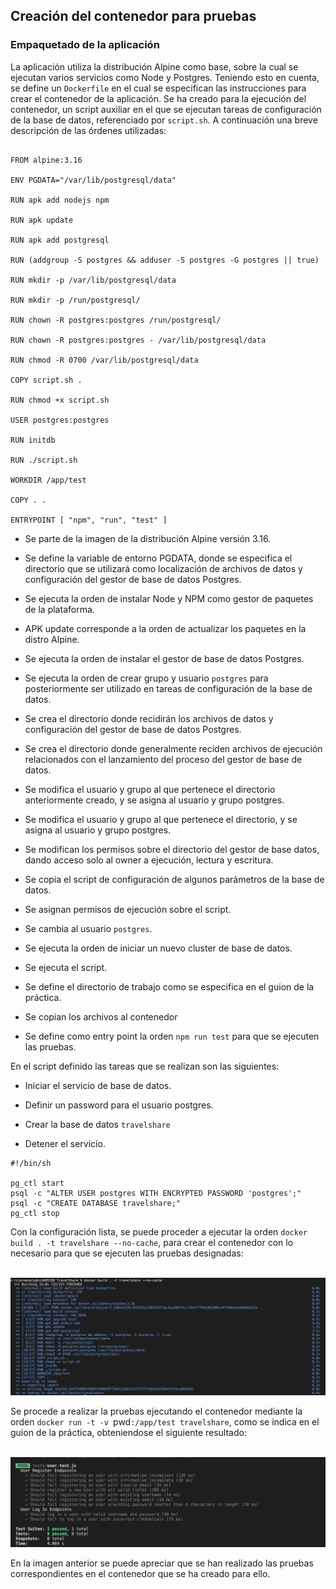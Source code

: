 ## Creación del contenedor para pruebas

### Empaquetado de la aplicación

La aplicación utiliza la distribución Alpine como base, sobre la cual se ejecutan varios servicios como Node y Postgres. Teniendo esto en cuenta, se define un `Dockerfile` en el cual se especifican las instrucciones para crear el contenedor de la aplicación. Se ha creado para la ejecución del contenedor, un script auxiliar en el que se ejecutan tareas de configuración de la base de datos, referenciado por `script.sh`.
A continuación una breve descripción de las órdenes utilizadas:

```

FROM alpine:3.16

ENV PGDATA="/var/lib/postgresql/data"

RUN apk add nodejs npm

RUN apk update

RUN apk add postgresql

RUN (addgroup -S postgres && adduser -S postgres -G postgres || true)

RUN mkdir -p /var/lib/postgresql/data

RUN mkdir -p /run/postgresql/

RUN chown -R postgres:postgres /run/postgresql/

RUN chown -R postgres:postgres - /var/lib/postgresql/data

RUN chmod -R 0700 /var/lib/postgresql/data

COPY script.sh .

RUN chmod +x script.sh

USER postgres:postgres

RUN initdb

RUN ./script.sh

WORKDIR /app/test

COPY . .

ENTRYPOINT [ "npm", "run", "test" ]
```

- Se parte de la imagen de la distribución Alpine versión 3.16.

- Se define la variable de entorno PGDATA, donde se especifica el directorio que se utilizará como localización de archivos de datos y configuración del gestor de base de datos Postgres.

- Se ejecuta la orden de instalar Node y NPM como gestor de paquetes de la plataforma.

- APK update corresponde a la orden de actualizar los paquetes en la distro Alpine.

- Se ejecuta la orden de instalar el gestor de base de datos Postgres.

- Se ejecuta la orden de crear grupo y usuario `postgres` para posteriormente ser utilizado en tareas de configuración de la base de datos.

- Se crea el directorio donde recidirán los archivos de datos y configuración del gestor de base de datos Postgres.

- Se crea el directorio donde generalmente reciden archivos de ejecución relacionados con el lanzamiento del proceso del gestor de base de datos.

- Se modifica el usuario y grupo al que pertenece el directorio anteriormente creado, y se asigna al usuario y grupo postgres.

- Se modifica el usuario y grupo al que pertenece el directorio, y se asigna al usuario y grupo postgres.

- Se modifican los permisos sobre el directorio del gestor de base datos, dando acceso solo al owner a ejecución, lectura y escritura.

- Se copia el script de configuración de algunos parámetros de la base de datos.

- Se asignan permisos de ejecución sobre el script.

- Se cambia al usuario `postgres`.

- Se ejecuta la orden de iniciar un nuevo cluster de base de datos.

- Se ejecuta el script.

- Se define el directorio de trabajo como se especifica en el guion de la práctica.

- Se copian los archivos al contenedor

- Se define como entry point la orden `npm run test` para que se ejecuten las pruebas.

En el script definido las tareas que se realizan son las siguientes:

- Iniciar el servicio de base de datos.

- Definir un password para el usuario postgres.

- Crear la base de datos `travelshare`

- Detener el servicio.

```
#!/bin/sh

pg_ctl start
psql -c "ALTER USER postgres WITH ENCRYPTED PASSWORD 'postgres';"
psql -c "CREATE DATABASE travelshare;"
pg_ctl stop

```

Con la configuración lista, se puede proceder a ejecutar la orden `docker build . -t travelshare --no-cache`, para crear el contenedor con lo necesario para que se ejecuten las pruebas designadas:

\
 ![Build](./img/docker_build.png)

Se procede a realizar la pruebas ejecutando el contenedor mediante la orden `docker run -t -v `pwd`:/app/test travelshare`, como se indica en el guion de la práctica, obteniendose el siguiente resultado:

\
 ![Build](./img/tests.png)

En la imagen anterior se puede apreciar que se han realizado las pruebas correspondientes en el contenedor que se ha creado para ello.
